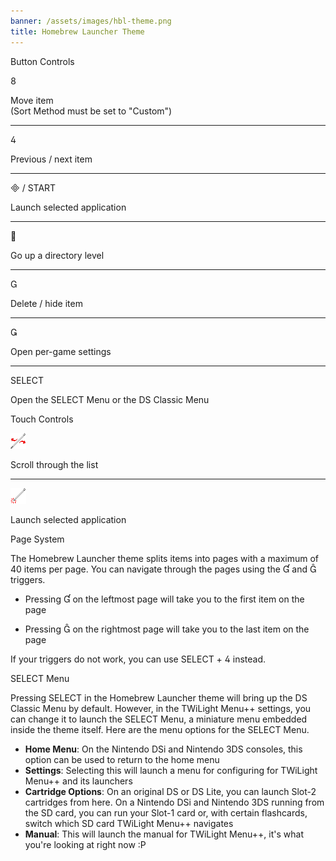 ```yaml
---
banner: /assets/images/hbl-theme.png
title: Homebrew Launcher Theme
---
```


<div id="button-controls" class="section-title">Button Controls</div>
<div class="section-body">
	<div class="button-action-group">
		<p class="button-action button">&#xE079;</p>
		<p class="button-action-text">Move item<br>(Sort Method must be set to "Custom")</p>
	</div>
	<hr>
	<div class="button-action-group">
		<p class="button-action button">&#xE07E;</p>
		<p class="button-action-text">Previous / next item</p>
	</div>
	<hr>
	<div class="button-action-group">
		<p class="button-action"><span class="button">&#xE000; /</span> START</p>
		<p class="button-action-text">Launch selected application</p>
	</div>
	<hr>
	<div class="button-action-group">
		<p class="button-action button">&#xE001;</p>
		<p class="button-action-text">Go up a directory level</p>
	</div>
	<hr>
	<div class="button-action-group">
		<p class="button-action button">&#xE002;</p>
		<p class="button-action-text">Delete / hide item</p>
	</div>
	<hr>
	<div class="button-action-group">
		<p class="button-action button">&#xE003;</p>
		<p class="button-action-text">Open per-game settings</p>
	</div>
	<hr>
	<div class="button-action-group">
		<p class="button-action">SELECT</p>
		<p class="button-action-text">Open the SELECT Menu or the DS Classic Menu</p>
	</div>
</div>

<div id="touch-controls" class="section-title">Touch Controls</div>
<div class="section-body">
	<div class="button-action-group">
		<p class="button-action"><img src="/assets/images/left-right.png"></p>
		<p class="button-action-text">Scroll through the list</p>
	</div>
	<hr>
	<div class="button-action-group">
		<p class="button-action"><img src="/assets/images/tap.png"></p>
		<p class="button-action-text">Launch selected application</p>
	</div>
	<!-- <hr>
	<div>
		<p>
			If the Sort Method is set to "Custom", you can drag the icon up to move it.
		</p>
	</div> -->
</div>

<div id="page-system" class="section-title">Page System</div>
<div class="section-body">
	<p>
		The Homebrew Launcher theme splits items into pages with a maximum of 40 items per page. You can navigate through the pages using the &#xE004; and &#xE005; triggers.
	</p>
	<ul>
		<li><p>Pressing &#xE004; on the leftmost page will take you to the first item on the page</p></li>
		<li><p>Pressing &#xE005; on the rightmost page will take you to the last item on the page</p></li>
	</ul>
	<p>
		If your triggers do not work, you can use SELECT + &#xE07E; instead.
	</p>
</div>

<div id="select-menu" class="section-title">SELECT Menu</div>
<div class="section-body">
	<p>
		Pressing SELECT in the Homebrew Launcher theme will bring up the DS Classic Menu by default. However, in the TWiLight Menu++ settings, you can change it to launch the SELECT Menu, a miniature menu embedded inside the theme itself. Here are the menu options for the SELECT Menu.
	</p>
	<ul>
		<li><strong>Home Menu</strong>: On the Nintendo DSi and Nintendo 3DS consoles, this option can be used to return to the home menu</li>
		<li><strong>Settings</strong>: Selecting this will launch a menu for configuring for TWiLight Menu++ and its launchers</li>
		<li><strong>Cartridge Options</strong>: On an original DS or DS Lite, you can launch Slot-2 cartridges from here. On a Nintendo DSi and Nintendo 3DS running from the SD card, you can run your Slot-1 card or, with certain flashcards, switch which SD card TWiLight Menu++ navigates</li>
		<li><strong>Manual</strong>: This will launch the manual for TWiLight Menu++, it's what you're looking at right now :P</li>
	</ul>
</div>
